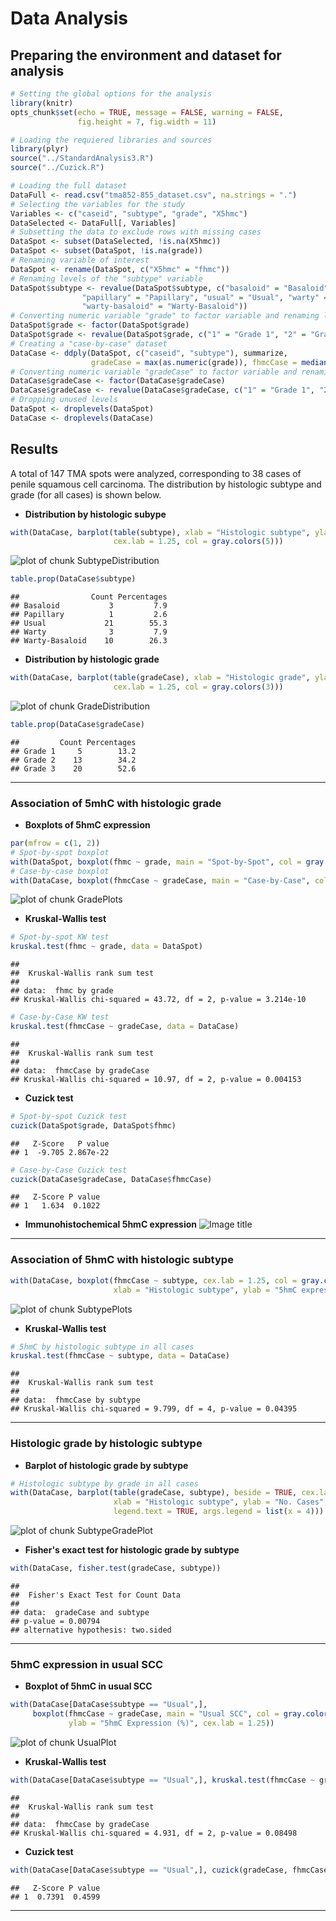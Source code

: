 # Data Analysis

## Preparing the environment and dataset for analysis

```r
# Setting the global options for the analysis
library(knitr)
opts_chunk$set(echo = TRUE, message = FALSE, warning = FALSE,
               fig.height = 7, fig.width = 11)
```


```r
# Loading the requiered libraries and sources
library(plyr)
source("../StandardAnalysis3.R")
source("../Cuzick.R")
```


```r
# Loading the full dataset
DataFull <- read.csv("tma852-855_dataset.csv", na.strings = ".")
# Selecting the variables for the study
Variables <- c("caseid", "subtype", "grade", "X5hmc")
DataSelected <- DataFull[, Variables]
# Subsetting the data to exclude rows with missing cases
DataSpot <- subset(DataSelected, !is.na(X5hmc))
DataSpot <- subset(DataSpot, !is.na(grade))
# Renaming variable of interest
DataSpot <- rename(DataSpot, c("X5hmc" = "fhmc"))
# Renaming levels of the "subtype" variable
DataSpot$subtype <- revalue(DataSpot$subtype, c("basaloid" = "Basaloid",
                "papillary" = "Papillary", "usual" = "Usual", "warty" = "Warty",
                "warty-basaloid" = "Warty-Basaloid"))
# Converting numeric variable "grade" to factor variable and renaming levels
DataSpot$grade <- factor(DataSpot$grade)
DataSpot$grade <- revalue(DataSpot$grade, c("1" = "Grade 1", "2" = "Grade 2", "3" = "Grade 3"))
# Creating a "case-by-case" dataset
DataCase <- ddply(DataSpot, c("caseid", "subtype"), summarize,
                  gradeCase = max(as.numeric(grade)), fhmcCase = median(fhmc))
# Converting numeric variable "gradeCase" to factor variable and renaming levels
DataCase$gradeCase <- factor(DataCase$gradeCase)
DataCase$gradeCase <- revalue(DataCase$gradeCase, c("1" = "Grade 1", "2" = "Grade 2", "3" = "Grade 3"))
# Dropping unused levels
DataSpot <- droplevels(DataSpot)
DataCase <- droplevels(DataCase)
```

## Results
A total of 147 TMA spots were analyzed, corresponding to 38 cases of penile squamous cell carcinoma. The distribution by histologic subtype and grade (for all cases) is shown below.

* __Distribution by histologic subype__

```r
with(DataCase, barplot(table(subtype), xlab = "Histologic subtype", ylab = "No. cases",
                       cex.lab = 1.25, col = gray.colors(5)))
```

![plot of chunk SubtypeDistribution](figure/SubtypeDistribution.png) 

```r
table.prop(DataCase$subtype)
```

```
##                Count Percentages
## Basaloid           3         7.9
## Papillary          1         2.6
## Usual             21        55.3
## Warty              3         7.9
## Warty-Basaloid    10        26.3
```

* __Distribution by histologic grade__

```r
with(DataCase, barplot(table(gradeCase), xlab = "Histologic grade", ylab = "No. cases",
                       cex.lab = 1.25, col = gray.colors(3)))
```

![plot of chunk GradeDistribution](figure/GradeDistribution.png) 

```r
table.prop(DataCase$gradeCase)
```

```
##         Count Percentages
## Grade 1     5        13.2
## Grade 2    13        34.2
## Grade 3    20        52.6
```

***

### Association of 5mhC with histologic grade
* __Boxplots of 5hmC expression__

```r
par(mfrow = c(1, 2))
# Spot-by-spot boxplot
with(DataSpot, boxplot(fhmc ~ grade, main = "Spot-by-Spot", col = gray.colors(3)))
# Case-by-case boxplot
with(DataCase, boxplot(fhmcCase ~ gradeCase, main = "Case-by-Case", col = gray.colors(3)))
```

![plot of chunk GradePlots](figure/GradePlots.png) 

* __Kruskal-Wallis test__

```r
# Spot-by-spot KW test
kruskal.test(fhmc ~ grade, data = DataSpot)
```

```
## 
## 	Kruskal-Wallis rank sum test
## 
## data:  fhmc by grade
## Kruskal-Wallis chi-squared = 43.72, df = 2, p-value = 3.214e-10
```

```r
# Case-by-Case KW test
kruskal.test(fhmcCase ~ gradeCase, data = DataCase)
```

```
## 
## 	Kruskal-Wallis rank sum test
## 
## data:  fhmcCase by gradeCase
## Kruskal-Wallis chi-squared = 10.97, df = 2, p-value = 0.004153
```

* __Cuzick test__

```r
# Spot-by-spot Cuzick test
cuzick(DataSpot$grade, DataSpot$fhmc)
```

```
##   Z-Score   P value
## 1  -9.705 2.867e-22
```

```r
# Case-by-Case Cuzick test
cuzick(DataCase$gradeCase, DataCase$fhmcCase)
```

```
##   Z-Score P value
## 1   1.634  0.1022
```

* __Immunohistochemical 5hmC expression__
![Image title](penile_5hmc_fig1.jpg)

***

### Association of 5hmC with histologic subtype

```r
with(DataCase, boxplot(fhmcCase ~ subtype, cex.lab = 1.25, col = gray.colors(5),
                       xlab = "Histologic subtype", ylab = "5hmC expression (%)"))
```

![plot of chunk SubtypePlots](figure/SubtypePlots.png) 

* __Kruskal-Wallis test__

```r
# 5hmC by histologic subtype in all cases
kruskal.test(fhmcCase ~ subtype, data = DataCase)
```

```
## 
## 	Kruskal-Wallis rank sum test
## 
## data:  fhmcCase by subtype
## Kruskal-Wallis chi-squared = 9.799, df = 4, p-value = 0.04395
```

***

### Histologic grade by histologic subtype
* __Barplot of histologic grade by subtype__

```r
# Histologic subtype by grade in all cases
with(DataCase, barplot(table(gradeCase, subtype), beside = TRUE, cex.lab = 1.25,
                       xlab = "Histologic subtype", ylab = "No. Cases",
                       legend.text = TRUE, args.legend = list(x = 4)))
```

![plot of chunk SubtypeGradePlot](figure/SubtypeGradePlot.png) 

* __Fisher's exact test for histologic grade by subtype__

```r
with(DataCase, fisher.test(gradeCase, subtype))
```

```
## 
## 	Fisher's Exact Test for Count Data
## 
## data:  gradeCase and subtype
## p-value = 0.00794
## alternative hypothesis: two.sided
```

***

### 5hmC expression in usual SCC
* __Boxplot of 5hmC in usual SCC__

```r
with(DataCase[DataCase$subtype == "Usual",],
     boxplot(fhmcCase ~ gradeCase, main = "Usual SCC", col = gray.colors(3),
             ylab = "5hmC Expression (%)", cex.lab = 1.25))
```

![plot of chunk UsualPlot](figure/UsualPlot.png) 

* __Kruskal-Wallis test__

```r
with(DataCase[DataCase$subtype == "Usual",], kruskal.test(fhmcCase ~ gradeCase))
```

```
## 
## 	Kruskal-Wallis rank sum test
## 
## data:  fhmcCase by gradeCase
## Kruskal-Wallis chi-squared = 4.931, df = 2, p-value = 0.08498
```

* __Cuzick test__

```r
with(DataCase[DataCase$subtype == "Usual",], cuzick(gradeCase, fhmcCase))
```

```
##   Z-Score P value
## 1  0.7391  0.4599
```

***
